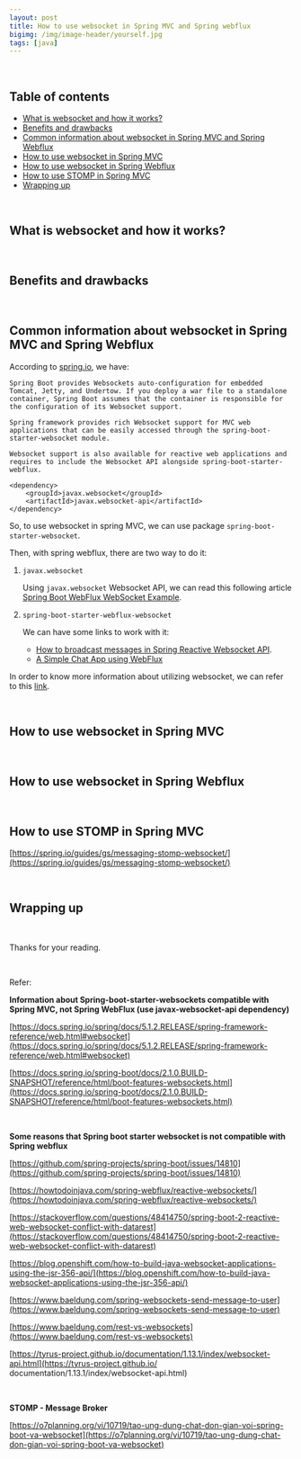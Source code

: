 ```yaml
---
layout: post
title: How to use websocket in Spring MVC and Spring webflux
bigimg: /img/image-header/yourself.jpg
tags: [java]
---
```





<br>

## Table of contents
- [What is websocket and how it works?](#what-is-websocket-and-how-it-works?)
- [Benefits and drawbacks](#benefits-and-drawbacks)
- [Common information about websocket in Spring MVC and Spring Webflux](#common-information-about-websocket-in-spring-mvc-and-spring-webflux)
- [How to use websocket in Spring MVC](#how-to-use-websocket-in-spring-mvc)
- [How to use websocket in Spring Webflux](#how-to-use-websocket-in-spring-webflux)
- [How to use STOMP in Spring MVC](#how-to-use-stomp-in-spring-mvc)
- [Wrapping up](#wrapping-up)

<br>

## What is websocket and how it works?





<br>

## Benefits and drawbacks






<br>

## Common information about websocket in Spring MVC and Spring Webflux
According to [spring.io](https://docs.spring.io/spring-boot/docs/2.1.0.BUILD-SNAPSHOT/reference/html/boot-features-websockets.html), we have:

```
Spring Boot provides Websockets auto-configuration for embedded Tomcat, Jetty, and Undertow. If you deploy a war file to a standalone container, Spring Boot assumes that the container is responsible for the configuration of its Websocket support.

Spring framework provides rich Websocket support for MVC web applications that can be easily accessed through the spring-boot-starter-websocket module.

Websocket support is also available for reactive web applications and requires to include the Websocket API alongside spring-boot-starter-webflux.

<dependency>
    <groupId>javax.websocket</groupId>
    <artifactId>javax.websocket-api</artifactId>
</dependency>
```

So, to use websocket in spring MVC, we can use package ```spring-boot-starter-websocket```.

Then, with spring webflux, there are two way to do it:
1. ```javax.websocket```

    Using ```javax.websocket``` Websocket API, we can read this following article [Spring Boot WebFlux WebSocket Example](https://howtodoinjava.com/spring-webflux/reactive-websockets/).

2. ```spring-boot-starter-webflux-websocket```

    We can have some links to work with it:
    - [How to broadcast messages in Spring Reactive Websocket API](https://stackoverflow.com/questions/54962814/how-to-broadcast-messages-in-spring-reactive-websocket-api).
    - [A Simple Chat App using WebFlux](https://github.com/monkey-codes/java-reactive-chat)

In order to know more information about utilizing websocket, we can refer to this [link](https://github.com/spring-projects/spring-boot/issues/14810).

<br>

## How to use websocket in Spring MVC




<br>

## How to use websocket in Spring Webflux




<br>

## How to use STOMP in Spring MVC

[https://spring.io/guides/gs/messaging-stomp-websocket/](https://spring.io/guides/gs/messaging-stomp-websocket/)


<br>

## Wrapping up





<br>

Thanks for your reading.

<br>

Refer:

**Information about Spring-boot-starter-websockets compatible with Spring MVC, not Spring WebFlux (use javax-websocket-api dependency)**

[https://docs.spring.io/spring/docs/5.1.2.RELEASE/spring-framework-reference/web.html#websocket](https://docs.spring.io/spring/docs/5.1.2.RELEASE/spring-framework-reference/web.html#websocket)

[https://docs.spring.io/spring-boot/docs/2.1.0.BUILD-SNAPSHOT/reference/html/boot-features-websockets.html](https://docs.spring.io/spring-boot/docs/2.1.0.BUILD-SNAPSHOT/reference/html/boot-features-websockets.html)

<br>

**Some reasons that Spring boot starter websocket is not compatible with Spring webflux**

[https://github.com/spring-projects/spring-boot/issues/14810](https://github.com/spring-projects/spring-boot/issues/14810)

[https://howtodoinjava.com/spring-webflux/reactive-websockets/](https://howtodoinjava.com/spring-webflux/reactive-websockets/)

[https://stackoverflow.com/questions/48414750/spring-boot-2-reactive-web-websocket-conflict-with-datarest](https://stackoverflow.com/questions/48414750/spring-boot-2-reactive-web-websocket-conflict-with-datarest)

[https://blog.openshift.com/how-to-build-java-websocket-applications-using-the-jsr-356-api/](https://blog.openshift.com/how-to-build-java-websocket-applications-using-the-jsr-356-api/)

[https://www.baeldung.com/spring-websockets-send-message-to-user](https://www.baeldung.com/spring-websockets-send-message-to-user)

[https://www.baeldung.com/rest-vs-websockets](https://www.baeldung.com/rest-vs-websockets)

[https://tyrus-project.github.io/documentation/1.13.1/index/websocket-api.html](https://tyrus-project.github.io/
documentation/1.13.1/index/websocket-api.html)

<br>

**STOMP - Message Broker**

[https://o7planning.org/vi/10719/tao-ung-dung-chat-don-gian-voi-spring-boot-va-websocket](https://o7planning.org/vi/10719/tao-ung-dung-chat-don-gian-voi-spring-boot-va-websocket)